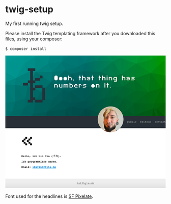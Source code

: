 # twig-setup
My first running twig setup.

Please install the Twig templating framework after you downloaded this files, using your composer:

```
$ composer install
```

![Screenshot int2byte.de](screenshot-int2byte.de-50pct.png)


Font used for the headlines is [SF Pixelate](https://www.dafont.com/sf-pixelate.font "SF Pixelate").
